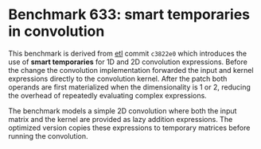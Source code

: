 # Benchmark 633: smart temporaries in convolution

This benchmark is derived from [etl](https://github.com/wichtounet/etl) commit `c3822e0`
which introduces the use of **smart temporaries** for 1D and 2D convolution
expressions. Before the change the convolution implementation forwarded the
input and kernel expressions directly to the convolution kernel. After the
patch both operands are first materialized when the dimensionality is 1 or 2,
reducing the overhead of repeatedly evaluating complex expressions.

The benchmark models a simple 2D convolution where both the input matrix and the
kernel are provided as lazy addition expressions. The optimized version copies
these expressions to temporary matrices before running the convolution.
